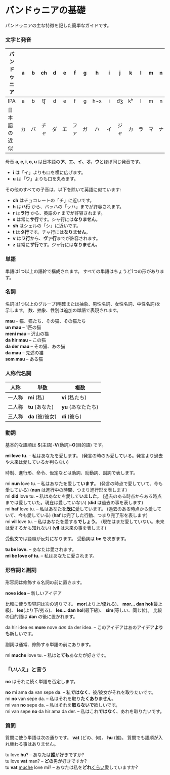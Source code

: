 # パンドゥニアの基礎

パンドゥニアの主な特徴を記した簡単なガイドです。

### 文字と発音

| パンドゥニア     | a | b | ch | d | e | f | g | h   | i | j  | k  | l | m | n | o | p   | r   | s | sh | t   | u | v   | y | z    |
|--------------|:-:|:-:|:--:|:-:|:-:|:-:|:-:|:---:|:-:|:--:|:--:|:-:|:-:|:-:|:-:|:---:|:---:|:-:|:--:|:---:|:-:|:---:|:-:|:----:|
| IPA          | a | b | t͡ʃ | d | e | f | g | h~x | i | d͡ʒ | kʰ | l | m | n | o | pʰ  | r~ɹ | s | ʃ  | tʰ  | u | w~v | j | z~d͡z |
| 日本語の近似  | カ | バ | チャ | ダ | エ | ファ | ガ | ハ | イ | ジャ | カ | ラ | マ | ナ | オ | パ | ラ | サ | シャ | タ | ウ | ワ | ヤ | ザ |

母音 **a, e, i, o, u** は日本語の**ア、エ、イ、オ、ウ**とほぼ同じ発音です。

- **i** は「イ」よりも口を横に広げます。
- **u** は「ウ」よりも口を丸めます。

その他のすべての子音は、以下を除いて英語に似ています:

- **ch** はチョコレートの「チ」に近いです。
- **h** は**ハ行** から、バッハの「ッハ」までが許容されます。
- **r** は**ラ行** から、英語の **r** までが許容されます。
- **s** は常に**サ行**です。シャ行には**なりません**。
- **sh** はシェルの「シ」に近いです。
- **t** は**タ行**です。チャ行には**なりません**。
- **v** は**ワ行**から、**ヴァ行**までが許容されます。
- **z** は常に**ザ行**です。ジャ行には**なりません**。

### 単語

単語は1つ以上の語幹で構成されます。
すべての単語はちょうど1つの形があります。

### 名詞

名詞は1つ以上のグループ(明確または抽象、男性名詞、女性名詞、中性名詞)を示します。
数、抽象、性別は追加の単語で表現されます。

**mau**
– 猫、猫たち、その猫、その猫たち  
**un mau**
– 1匹の猫  
**meni mau**
– 沢山の猫  
**da hir mau**
– この猫  
**da der mau**
– その猫、あの猫  
**da mau**
– 先述の猫  
**som mau**
– ある猫

### 人称代名詞

| 人称   | 単数             | 複数                |
|--------|-----------------|---------------------|
| 一人称 | **mi** (私)      | **vi** (私たち)   |
| 二人称 | **tu** (あなた)   | **yu** (あなたたち) |
| 三人称 | **da** (彼/彼女) | **di** (彼ら)     |

### 動詞

基本的な語順は **S**(主語)-**V**(動詞)-**O**(目的語) です。

**mi love tu.**
– 私はあなたを愛します。 (発言の時のみ愛している。発言より過去や未来は愛しているか判らない)

時制、進行形、命令、仮定などは助詞、助動詞、副詞で表します。

mi **nun** love tu.
– 私はあなたを愛して**います**。 (発言の時点で愛していて、今も愛している)
(**nun** は進行中の時間、つまり進行形を表します)  
mi **did** love tu.
– 私はあなたを愛して**いました**。 (過去のある時点からある時点までは愛していた。現在は愛していない)
(**did** は過去の事を表します)  
mi **haf** love tu.
– 私はあなたを**既に**愛しています。 (過去のある時点から愛していて、今も愛している)
(**haf** は完了した行動、つまり完了形を表します)  
mi **vil** love tu.
– 私はあなたを愛する**でしょう**。 (現在はまだ愛していない。未来は愛するかも知れない)
(**vil** は未来の事を表します)

受動文では語順が反対になります。
受動詞は
**be**
を次ぎます。

**tu be love.**
– あなたは愛されます。  
**mi be love of tu.**
– 私はあなたに愛されます。


### 形容詞と副詞

形容詞は修飾する名詞の前に置きます。

**nove idea**
– 新しいアイデア  

比較に使う形容詞は次の通りです。
**mor**(より上/優れる)、
**mor... dan hol**(最上級)、
**les**(より下/劣る)、
**les... dan hol**(最下級)、
**sim**(等しい、同じ位)。
比較の目的語は
**dan**
の後に置かれます。

da hir idea es **more** nove _dan_ da der idea.
– このアイデアはあのアイデア**よりも**新しいです。

副詞は通常、修飾する単語の前にあります。

mi **muche** love tu.
– 私は**とても**あなたが好きです。


### 「いいえ」と言う

**no** はそれに続く単語を否定します。

**no** mi ama da van sepe da.
– 私**ではなく**、彼/彼女がそれを取りたいです。  
mi **no** van sepe da.
– 私はそれを取り**たくありません**。  
mi van **no** sepe da.
– 私はそれを**取らないで**欲しいです。  
mi van sepe **no** da hir ama da der.
– 私はこれ**ではなく**、あれを取りたいです。


### 質問

質問に使う単語は次の通りです。
**vat**
(どの、何)。
**hu**
(誰)。
質問でも語順が入れ替わる事はありません。

tu love **hu**?
– あなたは**誰**が好きですか?  
tu love **vat** man?
– **どの**男が好きですか?  
tu **vat** <u>muche</u> love mi?
– あなたは私を**どれ**<u>くらい</u>愛していますか?

